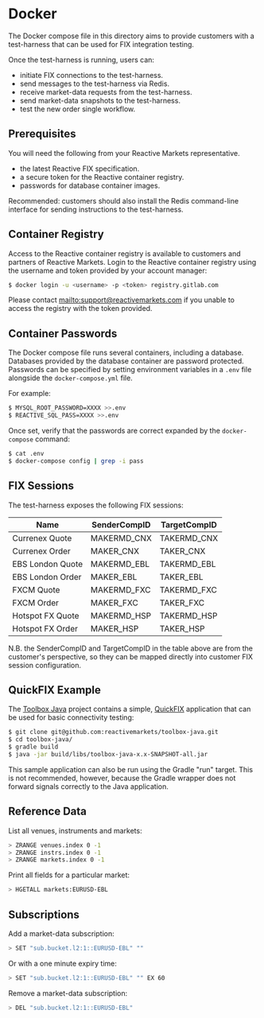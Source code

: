 # Docker

The Docker compose file in this directory aims to provide customers with a test-harness that can be
used for FIX integration testing.

Once the test-harness is running, users can:

- initiate FIX connections to the test-harness.
- send messages to the test-harness via Redis.
- receive market-data requests from the test-harness.
- send market-data snapshots to the test-harness.
- test the new order single workflow.

## Prerequisites

You will need the following from your Reactive Markets representative.

- the latest Reactive FIX specification.
- a secure token for the Reactive container registry.
- passwords for database container images.

Recommended: customers should also install the Redis command-line interface for sending instructions
to the test-harness.

## Container Registry

Access to the Reactive container registry is available to customers and partners of Reactive
Markets. Login to the Reactive container registry using the username and token provided by your
account manager:

```bash
$ docker login -u <username> -p <token> registry.gitlab.com
```

Please contact <mailto:support@reactivemarkets.com> if you unable to access the registry with the
token provided.

## Container Passwords

The Docker compose file runs several containers, including a database. Databases provided by the
database container are password protected. Passwords can be specified by setting environment
variables in a `.env` file alongside the `docker-compose.yml` file.

For example:

```bash
$ MYSQL_ROOT_PASSWORD=XXXX >>.env
$ REACTIVE_SQL_PASS=XXXX >>.env
```

Once set, verify that the passwords are correct expanded by the `docker-compose` command:

```bash
$ cat .env
$ docker-compose config | grep -i pass
```

## FIX Sessions

The test-harness exposes the following FIX sessions:

| Name             | SenderCompID | TargetCompID |
|------------------|--------------|--------------|
| Currenex Quote   | MAKERMD_CNX  | TAKERMD_CNX  |
| Currenex Order   | MAKER_CNX    | TAKER_CNX    |
| EBS London Quote | MAKERMD_EBL  | TAKERMD_EBL  |
| EBS London Order | MAKER_EBL    | TAKER_EBL    |
| FXCM Quote       | MAKERMD_FXC  | TAKERMD_FXC  |
| FXCM Order       | MAKER_FXC    | TAKER_FXC    |
| Hotspot FX Quote | MAKERMD_HSP  | TAKERMD_HSP  |
| Hotspot FX Order | MAKER_HSP    | TAKER_HSP    |

N.B. the SenderCompID and TargetCompID in the table above are from the customer's perspective,
so they can be mapped directly into customer FIX session configuration.

## QuickFIX Example

The [Toolbox Java](https://github.com/reactivemarkets/toolbox-java) project contains a simple,
[QuickFIX](https://www.quickfixj.org/) application that can be used for basic connectivity testing:

```bash
$ git clone git@github.com:reactivemarkets/toolbox-java.git
$ cd toolbox-java/
$ gradle build
$ java -jar build/libs/toolbox-java-x.x-SNAPSHOT-all.jar
```

This sample application can also be run using the Gradle "run" target. This is not recommended,
however, because the Gradle wrapper does not forward signals correctly to the Java application.

## Reference Data

List all venues, instruments and markets:

```bash
> ZRANGE venues.index 0 -1
> ZRANGE instrs.index 0 -1
> ZRANGE markets.index 0 -1
```

Print all fields for a particular market:

```bash
> HGETALL markets:EURUSD-EBL
```

## Subscriptions

Add a market-data subscription:

```bash
> SET "sub.bucket.l2:1::EURUSD-EBL" ""
```

Or with a one minute expiry time:

```bash
> SET "sub.bucket.l2:1::EURUSD-EBL" "" EX 60
```

Remove a market-data subscription:

```bash
> DEL "sub.bucket.l2:1::EURUSD-EBL"
```
